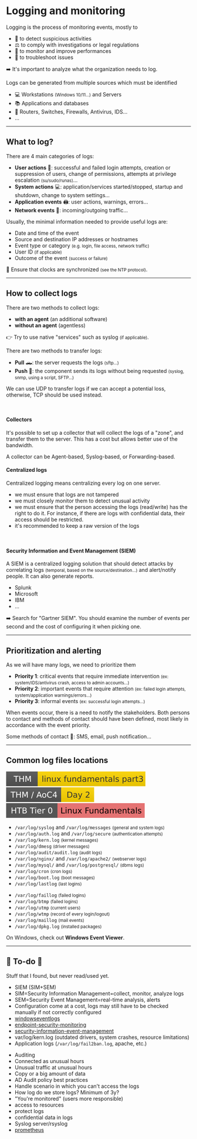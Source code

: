 # Logging and monitoring

<div class="row row-cols-lg-2"><div>

Logging is the process of monitoring events, mostly to

* 🔎 to detect suspicious activities
* ⚖️ to comply with investigations or legal regulations
* 🚀 to monitor and improve performances
* 🐛 to troubleshoot issues

➡️ It's important to analyze what the organization needs to log.
</div><div>

Logs can be generated from multiple sources which must be identified

* 💻 Workstations <small>(Windows 10/11...)</small> and Servers
* 📚 Applications and databases
* 📶 Routers, Switches, Firewalls, Antivirus, IDS...
* ...
</div></div>

<hr class="sep-both">

## What to log?

<div class="row row-cols-lg-2"><div>

There are 4 main categories of logs:

* **User actions** 🧔: successful and failed login attempts, creation or suppression of users, change of permissions, attempts at privilege escalation <small>(su/sudo/runas)</small>...
* **System actions** 💻: application/services started/stopped, startup and shutdown, change to system settings...
* **Application events** 🖨️: user actions, warnings, errors...
* **Network events** 📶: incoming/outgoing traffic...
</div><div>

Usually, the minimal information needed to provide useful logs are:

* Date and time of the event
* Source and destination IP addresses or hostnames
* Event type or category <small>(e.g. login, file access, network traffic)</small>
* User ID <small>(if applicable)</small>
* Outcome of the event <small>(success or failure)</small>

🎯 Ensure that clocks are synchronized <small>(see the NTP protocol)</small>.
</div></div>

<hr class="sep-both">

## How to collect logs

<div class="row row-cols-lg-2"><div>

There are two methods to collect logs:

* **with an agent** (an additional software)
* **without an agent** (agentless)

👉 Try to use native "services" such as syslog <small>(if applicable)</small>.

There are two methods to transfer logs:

* **Pull** 🛻: the server requests the logs <small>(sftp...)</small>
* **Push** 🚀: the component sends its logs without being requested <small>(syslog, snmp, using a script, SFTP...)</small>

We can use UDP to transfer logs if we can accept a potential loss, otherwise, TCP should be used instead.

<br>

#### Collectors

It's possible to set up a collector that will collect the logs of a "zone", and transfer them to the server. This has a cost but allows better use of the bandwidth.

A collector can be Agent-based, Syslog-based, or Forwarding-based.
</div><div>


#### Centralized logs

Centralized logging means centralizing every log on one server.

* we must ensure that logs are not tampered
* we must closely monitor them to detect unusual activity
* we must ensure that the person accessing the logs (read/write) has the right to do it. For instance, if there are logs with confidential data, their access should be restricted.
* it's recommended to keep a raw version of the logs

<br>

#### Security Information and Event Management (SIEM)

A SIEM is a centralized logging solution that should detect attacks by correlating logs <small>(temporal, based on the source/destination...)</small> and alert/notify people. It can also generate reports.

* Splunk
* Microsoft
* IBM
* ...

➡️ Search for "Gartner SIEM". You should examine the number of events per second and the cost of configuring it when picking one.
</div></div>

<hr class="sep-both">

## Prioritization and alerting

<div class="row row-cols-lg-2"><div>

As we will have many logs, we need to prioritize them

* **Priority 1**: critical events that require immediate intervention <small>(ex: system/IDS/antivirus crash, access to admin accounts...)</small>
* **Priority 2**: important events that require attention <small>(ex: failed login attempts, system/application warnings/errors...)</small>
* **Priority 3**: informal events <small>(ex: successful login attempts...)</small>
</div><div>

When events occur, there is a need to notify the stakeholders. Both persons to contact and methods of contact should have been defined, most likely in accordance with the event priority.

Some methods of contact 📨: SMS, email, push notification...
</div></div>

<hr class="sep-both">

## Common log files locations

[![linuxfundamentalspart3](../../_badges/thm/linuxfundamentalspart3.svg)](https://tryhackme.com/room/linuxfundamentalspart3)
[![adventofcyber4](../../_badges/thm/adventofcyber4/day2.svg)](https://tryhackme.com/room/adventofcyber4)
[![linuxfundamentals](../../_badges/htb/linuxfundamentals.svg)](https://academy.hackthebox.com/course/preview/linux-fundamentals)

<div class="row row-cols-lg-2"><div>

* `/var/log/syslog` and `/var/log/messages` <small>(general and system logs)</small>
* `/var/log/auth.log` and `/var/log/secure` <small>(authentication attempts)</small>
* `/var/log/kern.log` <small>(kernel messages)</small>
* `/var/log/dmesg` <small>(driver messages)</small>
* `/var/log/audit/audit.log` <small>(audit logs)</small>
* `/var/log/nginx/` and `/var/log/apache2/` <small>(webserver logs)</small>
* `/var/log/mysql/` and `/var/log/postgresql/` <small>(dbms logs)</small>
* `/var/log/cron` <small>(cron logs)</small>
* `/var/log/boot.log` <small>(boot messages)</small>
* `/var/log/lastlog` <small>(last logins)</small>
</div><div>

* `/var/log/faillog` <small>(failed logins)</small>
* `/var/log/btmp` <small>(failed logins)</small>
* `/var/log/utmp` <small>(current users)</small>
* `/var/log/wtmp` <small>(record of every login/logout)</small>
* `/var/log/maillog` <small>(mail events)</small>
* `/var/log/dpkg.log` <small>(installed packages)</small>

On Windows, check out **Windows Event Viewer**.
</div></div>

<hr class="sep-both">

## 👻 To-do 👻

Stuff that I found, but never read/used yet.

<div class="row row-cols-lg-2"><div>

* SIEM (SIM+SEM)
* SIM=Security Information Management=collect, monitor, analyze logs
* SEM=Security Event Management=real-time analysis, alerts
* Configuration come at a cost, logs may still have to be checked manually if not correctly configured
* [windowseventlogs](https://tryhackme.com/room/windowseventlogs)
* [endpoint-security-monitoring](https://tryhackme.com/module/endpoint-security-monitoring)
* [security-information-event-management](https://tryhackme.com/module/security-information-event-management)
* var/log/kern.log (outdated drivers, system crashes,  resource limitations)
* Application logs (`/var/log/fail2ban.log`, apache, etc.)
</div><div>

* Auditing
* Connected as unusual hours
* Unusual traffic at unusual hours
* Copy or a big amount of data
* AD Audit policy best practices
* Handle scenario in which you can't access the logs
* How log do we store logs? Minimum of 3y?
* "You're monitored" (users more responsible)
* access to resources
* protect logs
* confidential data in logs
* Syslog server/rsyslog
* [prometheus](https://github.com/prometheus/prometheus)
</div></div>